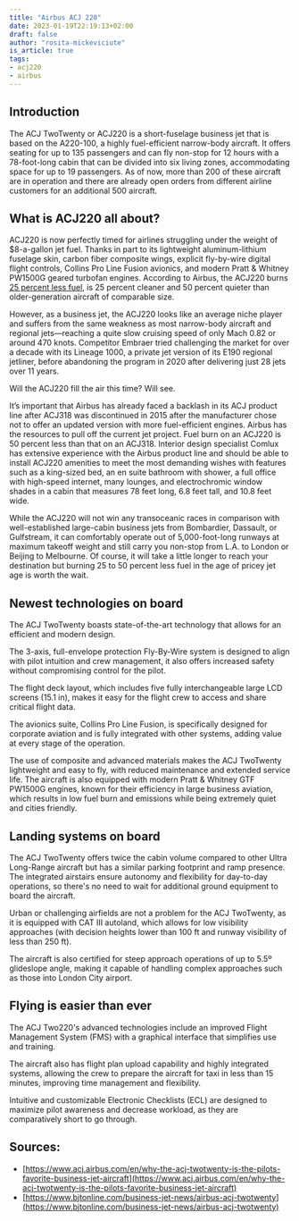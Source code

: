```yaml
---
title: "Airbus ACJ 220"
date: 2023-01-19T22:19:13+02:00
draft: false
author: "rosita-mickeviciute"
is_article: true
tags:
- acj220
- airbus
---
```

## Introduction

The ACJ TwoTwenty or ACJ220 is a short-fuselage business jet that is based on the A220-100, a highly fuel-efficient narrow-body aircraft. It offers seating for up to 135 passengers and can fly non-stop for 12 hours with a 78-foot-long cabin that can be divided into six living zones, accommodating space for up to 19 passengers. As of now, more than 200 of these aircraft are in operation and there are already open orders from different airline customers for an additional 500 aircraft.

## What is ACJ220 all about?

ACJ220 is now perfectly timed for airlines struggling under the weight of $8-a-gallon jet fuel. Thanks in part to its lightweight aluminum-lithium fuselage skin, carbon fiber composite wings, explicit fly-by-wire digital flight controls, Collins Pro Line Fusion avionics, and modern Pratt & Whitney PW1500G geared turbofan engines. According to Airbus, the ACJ220 burns [25 percent less fuel](https://www.bjtonline.com/business-jet-news/airbus-flies-first-acj-twotwenty), is 25 percent cleaner and 50 percent quieter than older-generation aircraft of comparable size. 

However, as a business jet, the ACJ220 looks like an average niche player and suffers from the same weakness as most narrow-body aircraft and regional jets—reaching a quite slow cruising speed of only Mach 0.82 or around 470 knots. Competitor Embraer tried challenging the market for over a decade with its Lineage 1000, a private jet version of its E190 regional jetliner, before abandoning the program in 2020 after delivering just 28 jets over 11 years.

Will the ACJ220 fill the air this time? Will see. 

It’s important that Airbus has already faced a backlash in its ACJ product line after ACJ318 was discontinued in 2015 after the manufacturer chose not to offer an updated version with more fuel-efficient engines. Airbus has the resources to pull off the current jet project. Fuel burn on an ACJ220 is 50 percent less than that on an ACJ318. Interior design specialist Comlux has extensive experience with the Airbus product line and should be able to install ACJ220 amenities to meet the most demanding wishes with features such as a king-sized bed, an en suite bathroom with shower, a full office with high-speed internet, many lounges, and electrochromic window shades in a cabin that measures 78 feet long, 6.8 feet tall, and 10.8 feet wide. 

While the ACJ220 will not win any transoceanic races in comparison with well-established large-cabin business jets from Bombardier, Dassault, or Gulfstream, it can comfortably operate out of 5,000-foot-long runways at maximum takeoff weight and still carry you non-stop from L.A. to London or Beijing to Melbourne. Of course, it will take a little longer to reach your destination but burning 25 to 50 percent less fuel in the age of pricey jet age is worth the wait.

## Newest technologies on board

The ACJ TwoTwenty boasts state-of-the-art technology that allows for an efficient and modern design.

The 3-axis, full-envelope protection Fly-By-Wire system is designed to align with pilot intuition and crew management, it also offers increased safety without compromising control for the pilot.

The flight deck layout, which includes five fully interchangeable large LCD screens (15.1 in), makes it easy for the flight crew to access and share critical flight data.

The avionics suite, Collins Pro Line Fusion, is specifically designed for corporate aviation and is fully integrated with other systems, adding value at every stage of the operation.

The use of composite and advanced materials makes the ACJ TwoTwenty lightweight and easy to fly, with reduced maintenance and extended service life. The aircraft is also equipped with modern Pratt & Whitney GTF PW1500G engines, known for their efficiency in large business aviation, which results in low fuel burn and emissions while being extremely quiet and cities friendly.

## Landing systems on board

The ACJ TwoTwenty offers twice the cabin volume compared to other Ultra Long-Range aircraft but has a similar parking footprint and ramp presence. The integrated airstairs ensure autonomy and flexibility for day-to-day operations, so there's no need to wait for additional ground equipment to board the aircraft.

Urban or challenging airfields are not a problem for the ACJ TwoTwenty, as it is equipped with CAT III autoland, which allows for low visibility approaches (with decision heights lower than 100 ft and runway visibility of less than 250 ft).

The aircraft is also certified for steep approach operations of up to 5.5º glideslope angle, making it capable of handling complex approaches such as those into London City airport.

## Flying is easier than ever

The ACJ Two220's advanced technologies include an improved Flight Management System (FMS) with a graphical interface that simplifies use and training.

The aircraft also has flight plan upload capability and highly integrated systems, allowing the crew to prepare the aircraft for taxi in less than 15 minutes, improving time management and flexibility.

Intuitive and customizable Electronic Checklists (ECL) are designed to maximize pilot awareness and decrease workload, as they are comparatively short to go through.
 
## Sources:

* [https://www.acj.airbus.com/en/why-the-acj-twotwenty-is-the-pilots-favorite-business-jet-aircraft](https://www.acj.airbus.com/en/why-the-acj-twotwenty-is-the-pilots-favorite-business-jet-aircraft)
* [https://www.bjtonline.com/business-jet-news/airbus-acj-twotwenty](https://www.bjtonline.com/business-jet-news/airbus-acj-twotwenty)
 

